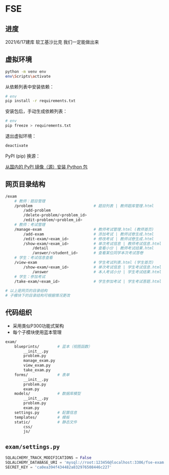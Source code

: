 # FSE

## 进度

2021/6/17建库
软工基沙比克
我们一定能做出来


## 虚拟环境

```bash
python -m venv env
env\Scripts\activate
```

从依赖列表中安装依赖：

```bash
# env
pip install -r requirements.txt
```

安装包后，手动生成依赖列表：

```bash
# env
pip freeze > requirements.txt
```

退出虚拟环境：

```bash
deactivate
```

PyPI (pip) 换源：

[从国内的 PyPI 镜像（源）安装 Python 包](https://zhuanlan.zhihu.com/p/57872888)

## 网页目录结构

```bash
/exam
	# 教师：题目管理
	/problem                           # 题目列表 | 教师题库管理.html
		/add-problem                   
		/delete-problem/<problem_id>
		/edit-problem/<problem_id>
	# 教师：考试管理
	/manage-exam                       # 教师考试管理.html (教师首页)
		/add-exam                      # 添加考试 | 教师试卷生成.html
		/edit-exam/<exam_id>           # 修改考试 | 教师试卷生成.html
		/show-exam/<exam_id>           # 单次考试信息 | 教师考试信息.html
		    /detail                    # 查看小分 | 教师考试结果.html
			/answer/<student_id>       # 查看某位同学本次考试答卷
	# 学生：考试信息查看
	/view-exam                         # 学生考试列表.html (学生首页)
		/show-exam/<exam_id>           # 单次考试信息 | 学生考试信息.html
			/answer                    # 本人考试小分 | 学生考试结果.html
	# 学生：参加考试
	/take-exam/<exam_id>               # 学生参加考试 | 学生考试答题.html
	
# 以上是网页的目录结构
# 子模块下的目录结构可根据情况更改

```

## 代码组织

- 采用类似P300功能式架构
- 每个子模块使用蓝本管理

```bash
exam/
	blueprints/        # 蓝本（视图函数）
		__init__.py
		problem.py
		manage_exam.py
		view_exam.py
		take_exam.py
	forms/             # 表单
		__init__.py
		problem.py
		exam.py
	models/            # 数据库模型
	    __init__.py
	    problem.py
	    exam.py
	settings.py        # 配置信息
    templates/         # 模板
    static/            # 静态文件
    	css/
    	js/
```

## `exam/settings.py`

```python
SQLALCHEMY_TRACK_MODIFICATIONS = False
SQLALCHEMY_DATABASE_URI = 'mysql://root:123456@localhost:3306/fse-exam'  # 换成自己的数据库地址
SECRET_KEY = 'ca0ea394f434482a832976508446c227'
```
